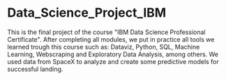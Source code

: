 # Data_Science_Project_IBM

This is the final project of the course "IBM Data Science Professional Certificate". After completing all modules, we put in practice all tools we learned trough this course such as: Dataviz, Python, SQL, Machine Learning, Webscraping and Exploratory Data Analysis, among others. We used data from SpaceX to analyze and create some predictive models for successful landing.
